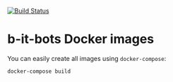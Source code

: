 [<!--lint ignore no-dead-urls-->![Build Status](https://github.com/b-it-bots/docker/workflows/CI/badge.svg)](https://github.com/b-it-bots/docker/actions?workflow=CI)

# b-it-bots Docker images

You can easily create all images using `docker-compose`:

```
docker-compose build
```
